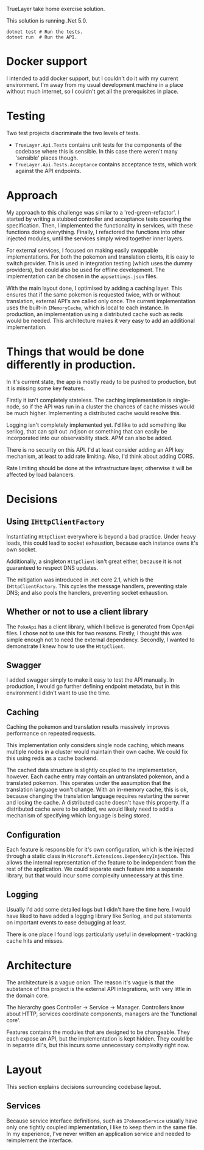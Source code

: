 
TrueLayer take home exercise solution.

This solution is running .Net 5.0.

```shell
dotnet test # Run the tests.
dotnet run  # Run the API.
```

# Docker support

I intended to add docker support, but I couldn't do it with my current environment.
I'm away from my usual development machine in a place without much internet, so I
couldn't get all the prerequisites in place.

# Testing

Two test projects discriminate the two levels of tests. 

- `TrueLayer.Api.Tests` contains unit tests for the components of the codebase where this is sensible.
  In this case there weren't many 'sensible' places though.
- `TrueLayer.Api.Tests.Acceptance` contains acceptance tests, which work against the API endpoints.

# Approach

My approach to this challenge was similar to a 'red-green-refactor'. I started
by writing a stubbed controller and acceptance tests covering the specification.
Then, I implemented the functionality in services, with these functions doing
everything. Finally, I refactored the functions into other injected modules,
until the services simply wired together inner layers.

For external services, I focused on making easily swappable implementations. For
both the pokemon and translation clients, it is easy to switch provider. This is
used in integration testing (which uses the dummy providers), but could also be
used for offline development. The implementation can be chosen in the 
`appsettings.json` files. 

With the main layout done, I optimised by adding a caching layer. This ensures
that if the same pokemon is requested twice, with or without translation, 
external API's are called only once. The current implementation uses the built-in
`IMemoryCache`, which is local to each instance. In production, an implementation
using a distributed cache such as redis would be needed. This architecture makes
it very easy to add an additional implementation.

# Things that would be done differently in production.

In it's current state, the app is mostly ready to be pushed to production, but
it is missing some key features.

Firstly it isn't completely stateless. The caching implementation is single-node,
so if the API was run in a cluster the chances of cache misses would be much 
higher. Implementing a distributed cache would resolve this.

Logging isn't completely implemented yet. I'd like to add something like serilog,
that can spit out .ndjson or something that can easily be incorporated into our
observability stack. APM can also be added.

There is no security on this API. I'd at least consider adding an API key 
mechanism, at least to add rate limiting. Also, I'd think about adding CORS.

Rate limiting should be done at the infrastructure layer, otherwise it will 
be affected by load balancers.

# Decisions

## Using `IHttpClientFactory`

Instantiating `HttpClient` everywhere is beyond a bad practice. Under heavy loads,
this could lead to socket exhaustion, because each instance owns it's own socket.

Additionally, a singleton `HttpClient` isn't great either, because it is not 
guaranteed to respect DNS updates.

The mitigation was introduced in .net core 2.1, which is the `IHttpClientFactory`.
This cycles the message handlers, preventing stale DNS; and also pools the handlers,
preventing socket exhaustion.

## Whether or not to use a client library

The `PokeApi` has a client library, which I believe is generated from OpenApi
files. I chose not to use this for two reasons. Firstly, I thought this was
simple enough not to need the external dependency. Secondly, I wanted to 
demonstrate I knew how to use the `HttpClient`.

## Swagger

I added swagger simply to make it easy to test the API manually. In production,
I would go further defining endpoint metadata, but in this environment I didn't
want to use the time.

## Caching

Caching the pokemon and translation results massively improves performance on 
repeated requests. 

This implementation only considers single node caching, which
means multiple nodes in a cluster would maintain their own cache.
We could fix this using redis as a cache backend.

The cached data structure is slightly coupled to the implementation, however.
Each cache entry may contain an untranslated pokemon, and a translated pokemon.
This operates under the assumption that the translation language won't change. 
With an in-memory cache, this is ok, because changing the translation language
requires restarting the server and losing the cache. A distributed cache doesn't
have this property. If a distributed cache were to be added, we would likely need
to add a mechanism of specifying which language is being stored.

## Configuration

Each feature is responsible for it's own configuration, which is the injected
through a static class in `Microsoft.Extensions.DependencyInjection`.
This allows the internal representation of the feature to be independent from
the rest of the application. We could separate each feature into a separate 
library, but that would incur some complexity unnecessary at this time.

## Logging

Usually I'd add some detailed logs but I didn't have the time here. I would
have liked to have added a logging library like Serilog, and put statements
on important events to ease debugging at least.

There is one place I found logs particularly useful in development - tracking
cache hits and misses.

# Architecture

The architecture is a vague onion. The reason it's vague is that the
substance of this project is the external API integrations, with very
little in the domain core.

The hierarchy goes Controller -> Service -> Manager. Controllers know
about HTTP, services coordinate components, managers are the 'functional core'.

Features contains the modules that are designed to be changeable. They each
expose an API, but the implementation is kept hidden. They could be in
separate dll's, but this incurs some unnecessary complexity right now.

# Layout

This section explains decisions surrounding codebase layout.

## Services
Because service interface definitions, such as `IPokemonService` usually have
only one tightly coupled implementation, I like to keep them in the same file.
In my experience, I've never written an application service and needed to 
reimplement the interface.
